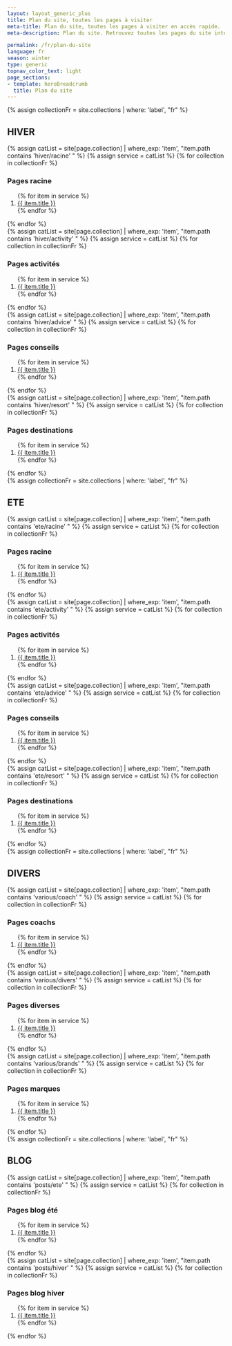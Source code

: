 ```yaml
---
layout: layout_generic_plus
title: Plan du site, toutes les pages à visiter
meta-title: Plan du site, toutes les pages à visiter en accès rapide.
meta-description: Plan du site. Retrouvez toutes les pages du site internet de ZE HERO. Un accès rapide et facile à toutes les pages.

permalink: /fr/plan-du-site
language: fr
season: winter
type: generic
topnav_color_text: light
page_sections:
- template: heroBreadcrumb
  title: Plan du site
---
```


<!-- start section -->
<section class="padding-50px-top">
    <div class="container">
        <div class="row">
            <div class="col-12 col-lg-6">
                {% assign collectionFr = site.collections | where: 'label', "fr" %}
                <h2 class="h4">HIVER</h2>
                <div class="margin-20px-tb">
                    {% assign catList = site[page.collection] | where_exp: 'item', "item.path contains 'hiver/racine' "  %}
                    {% assign service = catList %}
                    {% for collection in collectionFr %}
                    <h3 class="h5">Pages racine</h3>
                    <ol class="text-start">
                        {% for item in service %}
                        <li><a href="{{ item.url }}">{{ item.title }}</a></li>
                        {% endfor %}
                    </ol>
                    {% endfor %}
                </div>
                <div class="margin-20px-tb">
                {% assign catList = site[page.collection] | where_exp: 'item', "item.path contains 'hiver/activity' "  %}
                {% assign service = catList %}
                {% for collection in collectionFr %}
                    <h3 class="h5">Pages activités</h3>
                    <ol class="text-start">
                    {% for item in service %}
                        <li><a href="{{ item.url }}">{{ item.title }}</a></li>
                    {% endfor %}
                    </ol>
                {% endfor %}
                </div>
                <div class="margin-20px-tb">
                {% assign catList = site[page.collection] | where_exp: 'item', "item.path contains 'hiver/advice' "  %}
                {% assign service = catList %}
                {% for collection in collectionFr %}
                    <h3 class="h5">Pages conseils</h3>
                    <ol class="text-start">
                    {% for item in service %}
                        <li><a href="{{ item.url }}">{{ item.title }}</a></li>
                    {% endfor %}
                    </ol>
                {% endfor %}
                </div>
                <div class="margin-20px-tb">
                {% assign catList = site[page.collection] | where_exp: 'item', "item.path contains 'hiver/resort' "  %}
                {% assign service = catList %}
                {% for collection in collectionFr %}
                    <h3 class="h5">Pages destinations</h3>
                    <ol class="text-start">
                    {% for item in service %}
                        <li><a href="{{ item.url }}">{{ item.title }}</a></li>
                    {% endfor %}
                    </ol>
                {% endfor %}
                </div>
            </div>
            <div class="col-12 col-lg-6">
                {% assign collectionFr = site.collections | where: 'label', "fr" %}
                <h2 class="h4">ETE</h2>
                <div class="margin-20px-tb">
                {% assign catList = site[page.collection] | where_exp: 'item', "item.path contains 'ete/racine' "  %}
                {% assign service = catList %}
                {% for collection in collectionFr %}
                    <h3 class="h5">Pages racine</h3>
                    <ol class="text-start">
                    {% for item in service %}
                        <li><a href="{{ item.url }}">{{ item.title }}</a></li>
                    {% endfor %}
                    </ol>
                {% endfor %}
                </div>
                <div class="margin-20px-tb">
                {% assign catList = site[page.collection] | where_exp: 'item', "item.path contains 'ete/activity' "  %}
                {% assign service = catList %}
                {% for collection in collectionFr %}
                    <h3 class="h5">Pages activités</h3>
                    <ol class="text-start">
                    {% for item in service %}
                        <li><a href="{{ item.url }}">{{ item.title }}</a></li>
                    {% endfor %}
                    </ol>
                {% endfor %}
                </div>
                <div class="margin-20px-tb">
                {% assign catList = site[page.collection] | where_exp: 'item', "item.path contains 'ete/advice' "  %}
                {% assign service = catList %}
                {% for collection in collectionFr %}
                    <h3 class="h5">Pages conseils</h3>
                    <ol class="text-start">
                    {% for item in service %}
                        <li><a href="{{ item.url }}">{{ item.title }}</a></li>
                    {% endfor %}
                    </ol>
                {% endfor %}
                </div>
                <div class="margin-20px-tb">
                {% assign catList = site[page.collection] | where_exp: 'item', "item.path contains 'ete/resort' "  %}
                {% assign service = catList %}
                {% for collection in collectionFr %}
                    <h3 class="h5">Pages destinations</h3>
                    <ol class="text-start">
                    {% for item in service %}
                        <li><a href="{{ item.url }}">{{ item.title }}</a></li>
                    {% endfor %}
                    </ol>
                {% endfor %}
                </div>
            </div>
        </div>
        <div class="row">
            <div class="bg-extra-light-gray h-1px margin-40px-tb"></div>
            <div class="col-12 col-lg-6">
                {% assign collectionFr = site.collections | where: 'label', "fr" %}
                <h2 class="h4">DIVERS</h2>
                <div class="margin-20px-tb">
                {% assign catList = site[page.collection] | where_exp: 'item', "item.path contains 'various/coach' "  %}
                {% assign service = catList %}
                {% for collection in collectionFr %}
                    <h3 class="h5">Pages coachs</h3>
                    <ol class="text-start">
                    {% for item in service %}
                        <li><a href="{{ item.url }}">{{ item.title }}</a></li>
                    {% endfor %}
                    </ol>
                {% endfor %}
                </div>
                <div class="margin-20px-tb">
                {% assign catList = site[page.collection] | where_exp: 'item', "item.path contains 'various/divers' "  %}
                {% assign service = catList %}
                {% for collection in collectionFr %}
                    <h3 class="h5">Pages diverses</h3>
                    <ol class="text-start">
                    {% for item in service %}
                        <li><a href="{{ item.url }}">{{ item.title }}</a></li>
                    {% endfor %}
                    </ol>
                {% endfor %}
                </div>
                <div class="margin-20px-tb">
                {% assign catList = site[page.collection] | where_exp: 'item', "item.path contains 'various/brands' "  %}
                {% assign service = catList %}
                {% for collection in collectionFr %}
                    <h3 class="h5">Pages marques</h3>
                    <ol class="text-start">
                    {% for item in service %}
                        <li><a href="{{ item.url }}">{{ item.title }}</a></li>
                    {% endfor %}
                    </ol>
                {% endfor %}
                </div>
            </div>
            <div class="col-12 col-lg-6">
                {% assign collectionFr = site.collections | where: 'label', "fr" %}
                <h2 class="h4">BLOG</h2>
                <div class="margin-20px-tb">
                {% assign catList = site[page.collection] | where_exp: 'item', "item.path contains 'posts/ete' "  %}
                {% assign service = catList %}
                {% for collection in collectionFr %}
                    <h3 class="h5">Pages blog été</h3>
                    <ol class="text-start">
                    {% for item in service %}
                        <li><a href="{{ item.url }}">{{ item.title }}</a></li>
                    {% endfor %}
                    </ol>
                {% endfor %}
                </div>
                <div class="margin-20px-tb">
                {% assign catList = site[page.collection] | where_exp: 'item', "item.path contains 'posts/hiver' "  %}
                {% assign service = catList %}
                {% for collection in collectionFr %}
                    <h3 class="h5">Pages blog hiver</h3>
                    <ol class="text-start">
                    {% for item in service %}
                        <li><a href="{{ item.url }}">{{ item.title }}</a></li>
                    {% endfor %}
                    </ol>
                {% endfor %}
                </div>
            </div>
        </div>
    </div>
</section>
<!-- end section -->